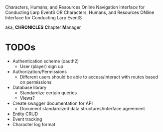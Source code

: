 Characters, Humans, and Resources Online Navigation Interface for Conducting Larp EventS
OR
Characters, Humans, and Resources ONline Interface for Conducting Larp EventS

aka, **CHRONICLES** **C**hapter **M**anager 



# TODOs #
- Authentication scheme (oauth2)
    - User (player) sign up
- Authorization/Permissions
    - Different users should be able to access/interact with routes based on permissions
- Database library
    - Standardize certain queries
    - Views?
- Create swagger documentation for API
    - Document standardized data structures/interface agreement
- Entity CRUD
- Event tracking
- Character log format
